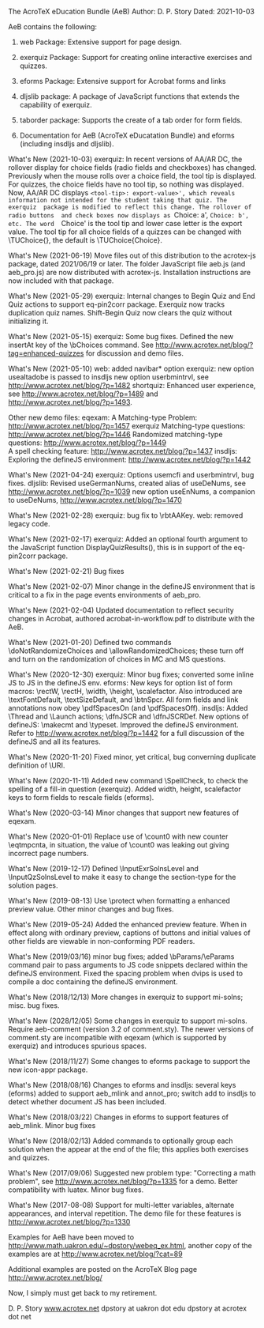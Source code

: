 The AcroTeX eDucation Bundle (AeB)
Author: D. P. Story 
Dated: 2021-10-03

AeB contains the following:

1) web Package: Extensive support for page design.

2) exerquiz Package: Support for creating online interactive exercises and
   quizzes.

3) eforms Package: Extensive support for Acrobat forms and links

4) dljslib package: A package of JavaScript functions that extends the
   capability of exerquiz.

5) taborder package: Supports the create of a tab order for form fields.

6) Documentation for AeB (AcroTeX eDucatation Bundle) and eforms
   (including insdljs and dljslib).

What's New (2021-10-03) 
  exerquiz: In recent versions of AA/AR DC, the rollover display 
    for choice fields (radio fields and checkboxes) has changed. Previously 
    when the mouse rolls over a choice field, the tool tip is displayed. For 
    quizzes, the choice fields have no tool tip, so nothing was displayed. 
    Now, AA/AR DC displays `<tool-tip>: export-value>', which reveals 
    information not intended for the student taking that quiz. The exerquiz 
    package is modified to reflect this change. The rollover of radio buttons 
    and check boxes now displays as `Choice: a', `Choice: b', etc. The word 
    `Choice' is the tool tip and lower case letter is the export value. The 
    tool tip for all choice fields of a quizzes can be changed with 
    \TUChoice{<text>}, the default is \TUChoice{Choice}.

What's New (2021-06-19) Move files out of this distribution to the 
  acrotex-js package, dated 2021/06/19 or later. The folder JavaScript
  file aeb.js (and aeb_pro.js) are now distributed with acrotex-js. Installation
  instructions are now included with that package.

What's New (2021-05-29)
  exerquiz: Internal changes to Begin Quiz and End Quiz actions to
    support eq-pin2corr package. Exerquiz now tracks duplication quiz names. 
    Shift-Begin Quiz now clears the quiz without initializing it. 

What's New (2021-05-15) 
  exerquiz: Some bug fixes. 
    Defined the new insertAt key of the \bChoices command. See
    http://www.acrotex.net/blog/?tag=enhanced-quizzes for discussion 
    and demo files.

What's New (2021-05-10) 
  web: added navibar* option
  exerquiz: new option usealtadobe is passed to insdljs
      new option userbmintrvl, see http://www.acrotex.net/blog/?p=1482
      shortquiz: Enhanced user experience, see http://www.acrotex.net/blog/?p=1489
      and http://www.acrotex.net/blog/?p=1493.
      
  Other new demo files: 
      eqexam: A Matching-type Problem: http://www.acrotex.net/blog/?p=1457
      exerquiz
        Matching-type questions: http://www.acrotex.net/blog/?p=1446
        Randomized matching-type questions: http://www.acrotex.net/blog/?p=1449                
        A spell checking feature: http://www.acrotex.net/blog/?p=1437
      insdljs: Exploring the defineJS environment: http://www.acrotex.net/blog/?p=1442
        
What's New (2021-04-24)
  exerquiz: Options usemcfi and userbmintrvl, bug fixes.
  dljslib: Revised useGermanNums, created alias of useDeNums, see http://www.acrotex.net/blog/?p=1039
    new option useEnNums, a companion to useDeNums, http://www.acrotex.net/blog/?p=1470

What's New (2021-02-28) exerquiz: bug fix to \rbtAAKey. web: removed legacy code.

What's New (2021-02-17) exerquiz: Added an optional fourth argument to the JavaScript
    function DisplayQuizResults(), this is in support of the eq-pin2corr 
    package.
    
What's New (2021-02-21) Bug fixes

What's New (2021-02-07) Minor change in the defineJS environment that is 
  critical to a fix in the page events environments of aeb_pro.

What's New (2021-02-04) Updated documentation to reflect security changes
  in Acrobat, authored acrobat-in-workflow.pdf to distribute with the AeB. 

What's New (2021-01-20) Defined two commands \doNotRandomizeChoices
  and \allowRandomizedChoices; these turn off and turn on the randomization
  of choices in MC and MS questions.

What's New (2020-12-30) 
  exerquiz: Minor bug fixes; converted some inline JS to JS in 
    the defineJS env. 
  eforms: New keys for option list of form macros: \rectW, \rectH,
    \width, \height, \scalefactor. Also introduced are \textFontDefault,
    \textSizeDefault, and \btnSpcr. All form fields and link annotations
    now obey \pdfSpacesOn (and \pdfSpacesOff).
  insdljs: Added \Thread and \Launch actions; \dfnJSCR and \dfnJSCRDef.
    New options of defineJS: \makecmt and \typeset. Improved the defineJS
    environment. Refer to http://www.acrotex.net/blog/?p=1442
    for a full discussion of the defineJS and all its features.
    
What's New (2020-11-20) Fixed minor, yet critical, bug converning duplicate
definition of \URI.

What's New (2020-11-11) Added new command \SpellCheck, to check the spelling 
of a fill-in question (exerquiz). Added width, height, scalefactor keys to 
form fields to rescale fields (eforms). 

What's New (2020-03-14) Minor changes that support new features of eqexam.

What's New (2020-01-01) Replace use of \count0 with new counter \eqtmpcnta, 
in situation, the value of \count0 was leaking out giving incorrect page 
numbers. 

What's New (2019-12-17) Defined \InputExrSolnsLevel and \InputQzSolnsLevel to
make it easy to change the section-type for the solution pages.

What's New (2019-08-13) Use \protect when formatting a enhanced preview value.
Other minor changes and bug fixes.

What's New (2019-05-24) Added the enhanced preview feature. When in effect 
along with ordinary preview, captions of buttons and initial values of other 
fields are viewable in non-conforming PDF readers. 

What's New (2019/03/16) minor bug fixes; added \bParams/\eParams command pair 
to pass arguments to JS code snippets declared within the defineJS 
environment. Fixed the spacing problem when dvips is used to compile a doc 
containing the defineJS environment. 

What's New (2018/12/13) More changes in exerquiz to support mi-solns; misc. bug fixes.

What's New (2028/12/05) Some changes in exerquiz to support mi-solns. Require aeb-comment
(version 3.2 of comment.sty). The newer versions of comment.sty are incompatible with
eqexam (which is supported by exerquiz) and introduces spurious spaces.

What's New (2018/11/27) Some changes to eforms package to support the new icon-appr
package.

What's New (2018/08/16) Changes to eforms and insdljs: several keys (eforms) added to
support aeb_mlink and annot_pro; switch add to insdljs to detect whether document JS
has been included.

What's New (2018/03/22) Changes in eforms to support features of aeb_mlink. Minor bug fixes

What's New (2018/02/13) Added commands to optionally group each solution when the appear
at the end of the file; this applies both exercises and quizzes.

What's New (2017/09/06) Suggested new problem type: "Correcting a math problem", see
http://www.acrotex.net/blog/?p=1335 for a demo. Better compatibility with luatex. Minor
bug fixes.

What's New (2017-08-08) Support for multi-letter variables, alternate appearances,
and interval repetition. The demo file for these features is
http://www.acrotex.net/blog/?p=1330

Examples for AeB have been moved to
http://www.math.uakron.edu/~dpstory/webeq_ex.html, another copy
of the examples are at http://www.acrotex.net/blog/?cat=89

Additional examples are posted on the AcroTeX Blog page
http://www.acrotex.net/blog/

Now, I simply must get back to my retirement.

D. P. Story
www.acrotex.net
dpstory at uakron dot edu
dpstory at acrotex dot net
